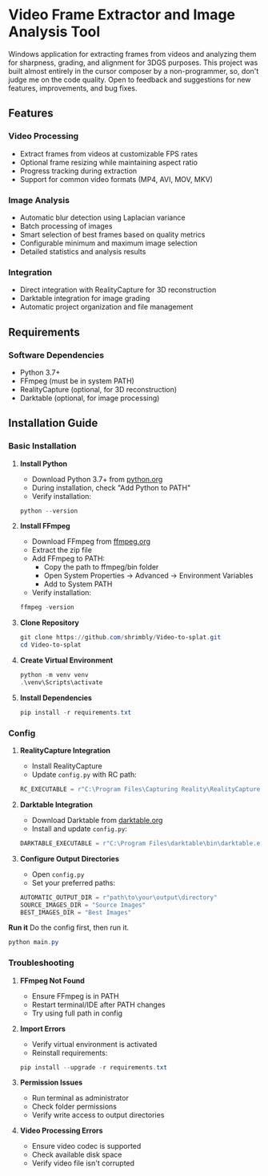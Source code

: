 # Video Frame Extractor and Image Analysis Tool

Windows application for extracting frames from videos and analyzing them for sharpness, grading, and alignment for 3DGS purposes. This project was built almost entirely in the cursor composer by a non-programmer, so, don't judge me on the code quality. Open to feedback and suggestions for new features, improvements, and bug fixes. 

## Features

### Video Processing
- Extract frames from videos at customizable FPS rates
- Optional frame resizing while maintaining aspect ratio
- Progress tracking during extraction
- Support for common video formats (MP4, AVI, MOV, MKV)

### Image Analysis
- Automatic blur detection using Laplacian variance
- Batch processing of images
- Smart selection of best frames based on quality metrics
- Configurable minimum and maximum image selection
- Detailed statistics and analysis results

### Integration
- Direct integration with RealityCapture for 3D reconstruction
- Darktable integration for image grading
- Automatic project organization and file management

## Requirements

### Software Dependencies
- Python 3.7+
- FFmpeg (must be in system PATH)
- RealityCapture (optional, for 3D reconstruction)
- Darktable (optional, for image processing)

## Installation Guide

### Basic Installation

1. **Install Python**
   - Download Python 3.7+ from [python.org](https://python.org)
   - During installation, check "Add Python to PATH"
   - Verify installation:
   ```powershell
   python --version
   ```

2. **Install FFmpeg**
   - Download FFmpeg from [ffmpeg.org](https://ffmpeg.org/download.html)
   - Extract the zip file
   - Add FFmpeg to PATH:
     - Copy the path to ffmpeg/bin folder
     - Open System Properties → Advanced → Environment Variables
     - Add to System PATH
   - Verify installation:
   ```powershell
   ffmpeg -version
   ```

3. **Clone Repository**
   ```powershell
   git clone https://github.com/shrimbly/Video-to-splat.git
   cd Video-to-splat
   ```

4. **Create Virtual Environment**
   ```powershell
   python -m venv venv
   .\venv\Scripts\activate
   ```

5. **Install Dependencies**
   ```powershell
   pip install -r requirements.txt
   ```

### Config

1. **RealityCapture Integration**
   - Install RealityCapture
   - Update `config.py` with RC path:
   ```python
   RC_EXECUTABLE = r"C:\Program Files\Capturing Reality\RealityCapture\RealityCapture.exe"
   ```

2. **Darktable Integration**
   - Download Darktable from [darktable.org](https://darktable.org/install/)
   - Install and update `config.py`:
   ```python
   DARKTABLE_EXECUTABLE = r"C:\Program Files\darktable\bin\darktable.exe"
   ```

3. **Configure Output Directories**
   - Open `config.py`
   - Set your preferred paths:
   ```python
   AUTOMATIC_OUTPUT_DIR = r"path\to\your\output\directory"
   SOURCE_IMAGES_DIR = "Source Images"
   BEST_IMAGES_DIR = "Best Images"
   ```
**Run it**
   Do the config first, then run it. 
   ```powershell
   python main.py
   ```
### Troubleshooting

1. **FFmpeg Not Found**
   - Ensure FFmpeg is in PATH
   - Restart terminal/IDE after PATH changes
   - Try using full path in config

2. **Import Errors**
   - Verify virtual environment is activated
   - Reinstall requirements:
   ```powershell
   pip install --upgrade -r requirements.txt
   ```

3. **Permission Issues**
   - Run terminal as administrator
   - Check folder permissions
   - Verify write access to output directories

4. **Video Processing Errors**
   - Ensure video codec is supported
   - Check available disk space
   - Verify video file isn't corrupted
